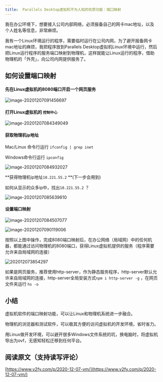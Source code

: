 ```yaml
---
title:  Parallels Desktop虚拟机不为人知的优质功能：端口映射
---
```


我在办公环境下，想要接入公司内部网络，必须报备自己的网卡mac地址，以及个人姓名等信息，非常麻烦。

我有一个Linux环境运行的程序，需要临时运行在公司内网，为了避开报备网卡mac地址的麻烦，我把程序放到Parallels Desktop虚拟机Linux环境中运行，然后把Linux运行程序的服务端口映射到物理机，这样就能让Linux运行的程序，借助物理机的「外壳」，向公司内网提供服务了。



## 如何设置端口映射



#### 先在Linux虚拟机的8080端口开启一个网页服务

![image-20201207091456697](https://www.v2fy.com/asset/0i/jikemiji/jikemiji-md/2020-12-07-vm.assets/image-20201207091456697.png)









#### 打开Linux虚拟机的 `控制中心`

![image-20201207084349049](https://www.v2fy.com/asset/0i/jikemiji/jikemiji-md/2020-12-07.assets/image-20201207084349049.png)



#### 获取物理机ip地址



Mac/Linux 命令行运行 `ifconfig | grep inet`

Windows命令行运行 `ipconfig`



![image-20201207084932027](https://www.v2fy.com/asset/0i/jikemiji/jikemiji-md/2020-12-07.assets/image-20201207084932027.png)



**获得物理机ip地址`10.221.55.2`  **(下一步会用到)



如何从显示的众多ip中，找出`10.221.55.2`  ？

![image-20201207085639610](https://www.v2fy.com/asset/0i/jikemiji/jikemiji-md/2020-12-07-vm.assets/image-20201207085639610.png)

#### 设置端口映射



![image-20201207084507077](https://www.v2fy.com/asset/0i/jikemiji/jikemiji-md/2020-12-07.assets/image-20201207084507077.png)



![image-20201207090119006](https://www.v2fy.com/asset/0i/jikemiji/jikemiji-md/2020-12-07-vm.assets/image-20201207090119006.png)



按照以上图中操作，完成8080端口映射后，在办公网络（局域网）中的任何机器，都能通过访问物理机的8080端口，获得Linux虚拟机提供的服务（程序需要允许来自局域网的连接）

![202012073854297](https://www.v2fy.com/asset/0i/jikemiji/jikemiji-md/2020-12-07-vm.assets/202012073854297.png)

如果是网页服务，推荐使用http-server，作为静态服务程序，http-server默认允许来自局域网的连接，http-server全局安装方式`npm i http-server -g` ，在网页文件夹运行 `hs -o`



## 小结

虚拟机软件的端口映射功能，可以让Linux和物理机系统进一步融合。

物理机的浏览器和测试软件，可以极其方便的访问虚拟机的开发环境，省时省力。

用Linux做开发环境，可以避开很多Windows文件系统的坑，换电脑时，将虚拟机导出为ovf，无感知轻松迁移到任何平台。







## 阅读原文（支持读写评论）

[https://www.v2fy.com/p/2020-12-07-vm/](https://www.v2fy.com/p/2020-12-07-vm/)



